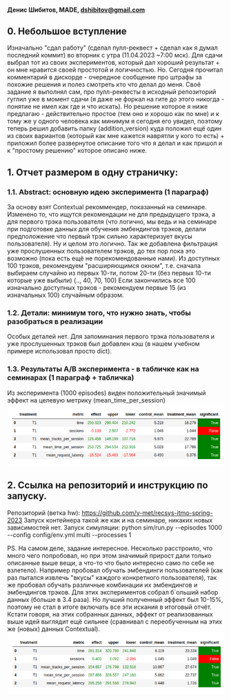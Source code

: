 #### Денис Шибитов, MADE, dshibitov@gmail.com

## 0. Небольшое вступление
Изначально "сдал работу" (сделал пулл-реквест + сделал как я думал последний коммит)
во вторник с утра (11.04.2023 ~7:00 мск). Для сдачи выбрал тот из своих экспериментов,
который дал хороший результат + он мне нравится своей простотой и логичностью. Но.
Сегодня прочитал комментарий в дискорде - очередное сообщение про штрафы за похожие решения
и полез смотреть кто что делал до меня. Своё задание я выполнял сам, про пулл-реквесты
в исходный репозиторий гуглил уже в момент сдачи (я даже не форкал на гите до этого никогда - 
понятие не имел как где и что искать).
Но решение которое я ниже предлагаю - действительно простое (тем оно и хорошо как по мне) и
к тому же у одного человека как минимум я сегодня его увидел,
поэтому теперь решил добавить папку (addition_version) куда положил ещё один из своих
вариантов (который как мне кажется наврятли у кого то есть) + приложил более развернутое
описание того что я делал и как пришол и к "простому решению" которое описано ниже.

## 1. Отчет размером в одну страничку:

### 1.1. Abstract: основную идею эксперимента (1 параграф)
За основу взят Contextual рекоммендер, показанный на семинаре. Изменено то, что ищутся рекомендации
не для предыдущего трэка, а для первого трэка пользователя (что логично, мы ведь и на семинаре при
подготовке данных для обучения эмбендингов трэков, делали предположение что первый трэк сильно
характеризует вкусы пользователя). Ну и целом это логично. Так же добавлена фильтрация уже прослушенных
пользователем трэков, до тех пор пока это возможно (пока есть ещё не порекомендованные нами).
Из доступных 100 трэков, рекомендуем "расширяющимся окном", т.е. сначала выбираем случайно из первых 10-ти,
потом 20-ти (без первых 10-ти которые уже выбыли) (.., 40, 70, 100) Если закончились все 100 изначально доступных 
трэков - рекомендуем первые 15 (из изначальных 100) случайным образом.

### 1.2. Детали: минимум того, что нужно знать, чтобы разобраться в реализации
Особых деталей нет. Для запоминания первого трэка пользователя и уже прослушенных трэков был добавлен кэш
(в нашем учебном примере использовал просто dict).

### 1.3. Результаты A/B эксперимента - в табличке как на семинарах (1 параграф + табличка)
Из эксперимента (1000 episodes) виден положительный значимый эффект на целевую метрику (mean_time_per_session)
![A/B тест](experiment/imgs/1000_episodes.png)

## 2. Ссылка на репозиторий и инструкцию по запуску.
Репозиторий (ветка hw): https://github.com/y-met/recsys-itmo-spring-2023
Запуск контейнера такой же как и на семинаре, никаких новых зависимостей нет.
Запуск симуляции: python sim/run.py --episodes 1000 --config config/env.yml multi --processes 1


PS. На самом деле, задание интересное. Несколько расстроило, что много чего попробовал, но при этом
значимый прирост дали только описанные выше вещи, а что-то что было интересно само по себе не взлетело).
Например пробовал обучать эмбендинги пользователей (как раз пытался извлечь "вкусы" каждого конкретного пользователя),
так же пробовал обучать различные комбинации их эмбендингов и эмбендингов трэков.
Для этих экспериментов собрал б`ольший набор данных (больше в 3.4 раза). Но лучший полученный
эффект был 10-15%, поэтому не стал в итоге включать все эти искания в итоговый отчёт.
Кстати говоря, на этих собранных данных, эффект от реализованных выше идей выглядит ещё сильнее (сравнивал
с переобученным на этих же (новых) данных Contextual).
![A/B тест](experiment/imgs/dataset2.png)